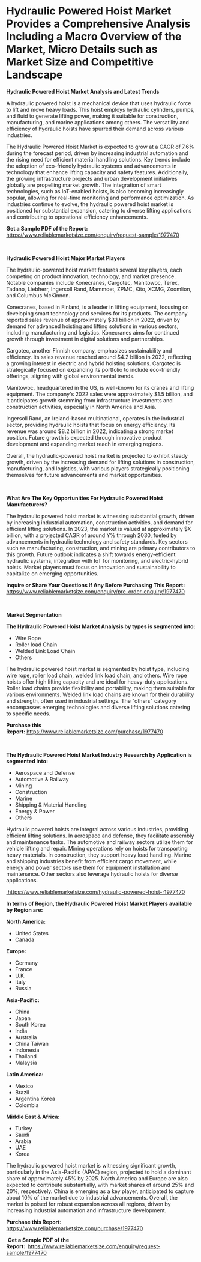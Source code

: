 <p><h1>Hydraulic Powered Hoist Market Provides a Comprehensive Analysis Including a Macro Overview of the Market, Micro Details such as Market Size and Competitive Landscape</h1></p><p><strong>Hydraulic Powered Hoist Market Analysis and Latest Trends</strong></p>
<p><p>A hydraulic powered hoist is a mechanical device that uses hydraulic force to lift and move heavy loads. This hoist employs hydraulic cylinders, pumps, and fluid to generate lifting power, making it suitable for construction, manufacturing, and marine applications among others. The versatility and efficiency of hydraulic hoists have spurred their demand across various industries.</p><p>The Hydraulic Powered Hoist Market is expected to grow at a CAGR of 7.6% during the forecast period, driven by increasing industrial automation and the rising need for efficient material handling solutions. Key trends include the adoption of eco-friendly hydraulic systems and advancements in technology that enhance lifting capacity and safety features. Additionally, the growing infrastructure projects and urban development initiatives globally are propelling market growth. The integration of smart technologies, such as IoT-enabled hoists, is also becoming increasingly popular, allowing for real-time monitoring and performance optimization. As industries continue to evolve, the hydraulic powered hoist market is positioned for substantial expansion, catering to diverse lifting applications and contributing to operational efficiency enhancements.</p></p>
<p><strong>Get a Sample PDF of the Report:&nbsp;</strong> <a href="https://www.reliablemarketsize.com/enquiry/request-sample/1977470?utm_campaign=3189&utm_medium=2&utm_source=Github&utm_content=ia&utm_term=12042025&utm_id=hydraulic-powered-hoist">https://www.reliablemarketsize.com/enquiry/request-sample/1977470</a></p>
<p>&nbsp;</p>
<p><strong>Hydraulic Powered Hoist Major Market Players</strong></p>
<p><p>The hydraulic-powered hoist market features several key players, each competing on product innovation, technology, and market presence. Notable companies include Konecranes, Cargotec, Manitowoc, Terex, Tadano, Liebherr, Ingersoll Rand, Mammoet, ZPMC, Kito, XCMG, Zoomlion, and Columbus McKinnon.</p><p>Konecranes, based in Finland, is a leader in lifting equipment, focusing on developing smart technology and services for its products. The company reported sales revenue of approximately $3.1 billion in 2022, driven by demand for advanced hoisting and lifting solutions in various sectors, including manufacturing and logistics. Konecranes aims for continued growth through investment in digital solutions and partnerships.</p><p>Cargotec, another Finnish company, emphasizes sustainability and efficiency. Its sales revenue reached around $4.2 billion in 2022, reflecting a growing interest in electric and hybrid hoisting solutions. Cargotec is strategically focused on expanding its portfolio to include eco-friendly offerings, aligning with global environmental trends.</p><p>Manitowoc, headquartered in the US, is well-known for its cranes and lifting equipment. The company's 2022 sales were approximately $1.5 billion, and it anticipates growth stemming from infrastructure investments and construction activities, especially in North America and Asia.</p><p>Ingersoll Rand, an Ireland-based multinational, operates in the industrial sector, providing hydraulic hoists that focus on energy efficiency. Its revenue was around $8.2 billion in 2022, indicating a strong market position. Future growth is expected through innovative product development and expanding market reach in emerging regions.</p><p>Overall, the hydraulic-powered hoist market is projected to exhibit steady growth, driven by the increasing demand for lifting solutions in construction, manufacturing, and logistics, with various players strategically positioning themselves for future advancements and market opportunities.</p></p>
<p>&nbsp;</p>
<p><strong>What Are The Key Opportunities For Hydraulic Powered Hoist Manufacturers?</strong></p>
<p><p>The hydraulic powered hoist market is witnessing substantial growth, driven by increasing industrial automation, construction activities, and demand for efficient lifting solutions. In 2023, the market is valued at approximately $X billion, with a projected CAGR of around Y% through 2030, fueled by advancements in hydraulic technology and safety standards. Key sectors such as manufacturing, construction, and mining are primary contributors to this growth. Future outlook indicates a shift towards energy-efficient hydraulic systems, integration with IoT for monitoring, and electric-hybrid hoists. Market players must focus on innovation and sustainability to capitalize on emerging opportunities.</p></p>
<p><strong>Inquire or Share Your Questions If Any Before Purchasing This Report:</strong> <a href="https://www.reliablemarketsize.com/enquiry/pre-order-enquiry/1977470?utm_campaign=3189&utm_medium=2&utm_source=Github&utm_content=ia&utm_term=12042025&utm_id=hydraulic-powered-hoist">https://www.reliablemarketsize.com/enquiry/pre-order-enquiry/1977470</a></p>
<p>&nbsp;</p>
<p><strong>Market Segmentation</strong></p>
<p><strong>The Hydraulic Powered Hoist Market Analysis by types is segmented into:</strong></p>
<p><ul><li>Wire Rope</li><li>Roller load Chain</li><li>Welded Link Load Chain</li><li>Others</li></ul></p>
<p><p>The hydraulic powered hoist market is segmented by hoist type, including wire rope, roller load chain, welded link load chain, and others. Wire rope hoists offer high lifting capacity and are ideal for heavy-duty applications. Roller load chains provide flexibility and portability, making them suitable for various environments. Welded link load chains are known for their durability and strength, often used in industrial settings. The "others" category encompasses emerging technologies and diverse lifting solutions catering to specific needs.</p></p>
<p><strong>Purchase this Report:&nbsp;</strong><a href="https://www.reliablemarketsize.com/purchase/1977470?utm_campaign=3189&utm_medium=2&utm_source=Github&utm_content=ia&utm_term=12042025&utm_id=hydraulic-powered-hoist">https://www.reliablemarketsize.com/purchase/1977470</a></p>
<p>&nbsp;</p>
<p><strong>The Hydraulic Powered Hoist Market Industry Research by Application is segmented into:</strong></p>
<p><ul><li>Aerospace and Defense</li><li>Automotive & Railway</li><li>Mining</li><li>Construction</li><li>Marine</li><li>Shipping & Material Handling</li><li>Energy & Power</li><li>Others</li></ul></p>
<p><p>Hydraulic powered hoists are integral across various industries, providing efficient lifting solutions. In aerospace and defense, they facilitate assembly and maintenance tasks. The automotive and railway sectors utilize them for vehicle lifting and repair. Mining operations rely on hoists for transporting heavy materials. In construction, they support heavy load handling. Marine and shipping industries benefit from efficient cargo movement, while energy and power sectors use them for equipment installation and maintenance. Other sectors also leverage hydraulic hoists for diverse applications.</p></p>
<p><a href="https://www.reliablemarketsize.com/hydraulic-powered-hoist-r1977470?utm_campaign=3189&utm_medium=2&utm_source=Github&utm_content=ia&utm_term=12042025&utm_id=hydraulic-powered-hoist">&nbsp;https://www.reliablemarketsize.com/hydraulic-powered-hoist-r1977470</a></p>
<p><strong>In terms of Region, the Hydraulic Powered Hoist Market Players available by Region are:</strong></p>
<p>
    <p> <strong> North America: </strong>
        <ul>
            <li>United States</li>
            <li>Canada</li>
        </ul>
        </p> 
    <p> <strong> Europe: </strong>
        <ul>
            <li>Germany</li>
            <li>France</li>
            <li>U.K.</li>
            <li>Italy</li>
            <li>Russia</li>
        </ul>
        </p> 
    <p> <strong> Asia-Pacific: </strong>
        <ul>
            <li>China</li>
            <li>Japan</li>
            <li>South Korea</li>
            <li>India</li>
            <li>Australia</li>
            <li>China Taiwan</li>
            <li>Indonesia</li>
            <li>Thailand</li>
            <li>Malaysia</li>
        </ul>
        </p> 
    <p> <strong> Latin America: </strong>
        <ul>
            <li>Mexico</li>
            <li>Brazil</li>
            <li>Argentina Korea</li>
            <li>Colombia</li>
        </ul>
        </p> 
    <p> <strong> Middle East & Africa: </strong>
        <ul>
            <li>Turkey</li>
            <li>Saudi</li>
            <li>Arabia</li>
            <li>UAE</li>
            <li>Korea</li>
        </ul>
    </p>
    </p>
<p><p>The hydraulic powered hoist market is witnessing significant growth, particularly in the Asia-Pacific (APAC) region, projected to hold a dominant share of approximately 45% by 2025. North America and Europe are also expected to contribute substantially, with market shares of around 25% and 20%, respectively. China is emerging as a key player, anticipated to capture about 10% of the market due to industrial advancements. Overall, the market is poised for robust expansion across all regions, driven by increasing industrial automation and infrastructure development.</p></p>
<p><strong>Purchase this Report: </strong><a href="https://www.reliablemarketsize.com/purchase/1977470?utm_campaign=3189&utm_medium=2&utm_source=Github&utm_content=ia&utm_term=12042025&utm_id=hydraulic-powered-hoist">https://www.reliablemarketsize.com/purchase/1977470</a></p>
<p>&nbsp;<strong>Get a Sample PDF of the Report:&nbsp;&nbsp;</strong><a href="https://www.reliablemarketsize.com/enquiry/request-sample/1977470?utm_campaign=3189&utm_medium=2&utm_source=Github&utm_content=ia&utm_term=12042025&utm_id=hydraulic-powered-hoist">https://www.reliablemarketsize.com/enquiry/request-sample/1977470</a></p>
<p><strong></strong></p>
<p><p></p><p></p><p></p></p>